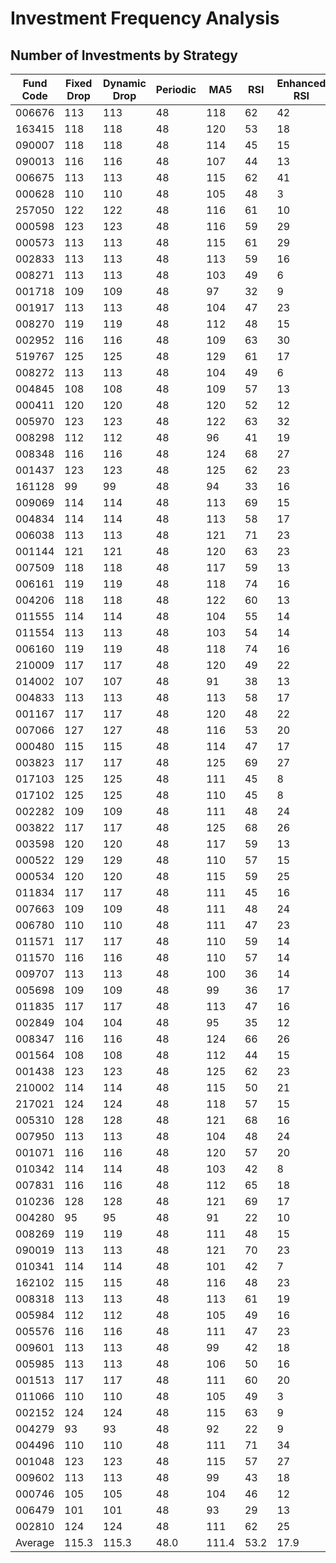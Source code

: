 # Investment Frequency Analysis

## Number of Investments by Strategy

| Fund Code | Fixed Drop | Dynamic Drop | Periodic | MA5 | RSI | Enhanced RSI |
|---|---|---|---|---|---|---|
| 006676 | 113 | 113 | 48 | 118 | 62 | 42 |
| 163415 | 118 | 118 | 48 | 120 | 53 | 18 |
| 090007 | 118 | 118 | 48 | 114 | 45 | 15 |
| 090013 | 116 | 116 | 48 | 107 | 44 | 13 |
| 006675 | 113 | 113 | 48 | 115 | 62 | 41 |
| 000628 | 110 | 110 | 48 | 105 | 48 | 3 |
| 257050 | 122 | 122 | 48 | 116 | 61 | 10 |
| 000598 | 123 | 123 | 48 | 116 | 59 | 29 |
| 000573 | 113 | 113 | 48 | 115 | 61 | 29 |
| 002833 | 113 | 113 | 48 | 113 | 59 | 16 |
| 008271 | 113 | 113 | 48 | 103 | 49 | 6 |
| 001718 | 109 | 109 | 48 | 97 | 32 | 9 |
| 001917 | 113 | 113 | 48 | 104 | 47 | 23 |
| 008270 | 119 | 119 | 48 | 112 | 48 | 15 |
| 002952 | 116 | 116 | 48 | 109 | 63 | 30 |
| 519767 | 125 | 125 | 48 | 129 | 61 | 17 |
| 008272 | 113 | 113 | 48 | 104 | 49 | 6 |
| 004845 | 108 | 108 | 48 | 109 | 57 | 13 |
| 000411 | 120 | 120 | 48 | 120 | 52 | 12 |
| 005970 | 123 | 123 | 48 | 122 | 63 | 32 |
| 008298 | 112 | 112 | 48 | 96 | 41 | 19 |
| 008348 | 116 | 116 | 48 | 124 | 68 | 27 |
| 001437 | 123 | 123 | 48 | 125 | 62 | 23 |
| 161128 | 99 | 99 | 48 | 94 | 33 | 16 |
| 009069 | 114 | 114 | 48 | 113 | 69 | 15 |
| 004834 | 114 | 114 | 48 | 113 | 58 | 17 |
| 006038 | 113 | 113 | 48 | 121 | 71 | 23 |
| 001144 | 121 | 121 | 48 | 120 | 63 | 23 |
| 007509 | 118 | 118 | 48 | 117 | 59 | 13 |
| 006161 | 119 | 119 | 48 | 118 | 74 | 16 |
| 004206 | 118 | 118 | 48 | 122 | 60 | 13 |
| 011555 | 114 | 114 | 48 | 104 | 55 | 14 |
| 011554 | 113 | 113 | 48 | 103 | 54 | 14 |
| 006160 | 119 | 119 | 48 | 118 | 74 | 16 |
| 210009 | 117 | 117 | 48 | 120 | 49 | 22 |
| 014002 | 107 | 107 | 48 | 91 | 38 | 13 |
| 004833 | 113 | 113 | 48 | 113 | 58 | 17 |
| 001167 | 117 | 117 | 48 | 120 | 48 | 22 |
| 007066 | 127 | 127 | 48 | 116 | 53 | 20 |
| 000480 | 115 | 115 | 48 | 114 | 47 | 17 |
| 003823 | 117 | 117 | 48 | 125 | 69 | 27 |
| 017103 | 125 | 125 | 48 | 111 | 45 | 8 |
| 017102 | 125 | 125 | 48 | 110 | 45 | 8 |
| 002282 | 109 | 109 | 48 | 111 | 48 | 24 |
| 003822 | 117 | 117 | 48 | 125 | 68 | 26 |
| 003598 | 120 | 120 | 48 | 117 | 59 | 13 |
| 000522 | 129 | 129 | 48 | 110 | 57 | 15 |
| 000534 | 120 | 120 | 48 | 115 | 59 | 25 |
| 011834 | 117 | 117 | 48 | 111 | 45 | 16 |
| 007663 | 109 | 109 | 48 | 111 | 48 | 24 |
| 006780 | 110 | 110 | 48 | 111 | 47 | 23 |
| 011571 | 117 | 117 | 48 | 110 | 59 | 14 |
| 011570 | 116 | 116 | 48 | 110 | 57 | 14 |
| 009707 | 113 | 113 | 48 | 100 | 36 | 14 |
| 005698 | 109 | 109 | 48 | 99 | 36 | 17 |
| 011835 | 117 | 117 | 48 | 113 | 47 | 16 |
| 002849 | 104 | 104 | 48 | 95 | 35 | 12 |
| 008347 | 116 | 116 | 48 | 124 | 66 | 26 |
| 001564 | 108 | 108 | 48 | 112 | 44 | 15 |
| 001438 | 123 | 123 | 48 | 125 | 62 | 23 |
| 210002 | 114 | 114 | 48 | 115 | 50 | 21 |
| 217021 | 124 | 124 | 48 | 118 | 57 | 15 |
| 005310 | 128 | 128 | 48 | 121 | 68 | 16 |
| 007950 | 113 | 113 | 48 | 104 | 48 | 24 |
| 001071 | 116 | 116 | 48 | 120 | 57 | 20 |
| 010342 | 114 | 114 | 48 | 103 | 42 | 8 |
| 007831 | 116 | 116 | 48 | 112 | 65 | 18 |
| 010236 | 128 | 128 | 48 | 121 | 69 | 17 |
| 004280 | 95 | 95 | 48 | 91 | 22 | 10 |
| 008269 | 119 | 119 | 48 | 111 | 48 | 15 |
| 090019 | 113 | 113 | 48 | 121 | 70 | 23 |
| 010341 | 114 | 114 | 48 | 101 | 42 | 7 |
| 162102 | 115 | 115 | 48 | 116 | 48 | 23 |
| 008318 | 113 | 113 | 48 | 113 | 61 | 19 |
| 005984 | 112 | 112 | 48 | 105 | 49 | 16 |
| 005576 | 116 | 116 | 48 | 111 | 47 | 23 |
| 009601 | 113 | 113 | 48 | 99 | 42 | 18 |
| 005985 | 113 | 113 | 48 | 106 | 50 | 16 |
| 001513 | 117 | 117 | 48 | 111 | 60 | 20 |
| 011066 | 110 | 110 | 48 | 105 | 49 | 3 |
| 002152 | 124 | 124 | 48 | 115 | 63 | 9 |
| 004279 | 93 | 93 | 48 | 92 | 22 | 9 |
| 004496 | 110 | 110 | 48 | 111 | 71 | 34 |
| 001048 | 123 | 123 | 48 | 115 | 57 | 27 |
| 009602 | 113 | 113 | 48 | 99 | 43 | 18 |
| 000746 | 105 | 105 | 48 | 104 | 46 | 12 |
| 006479 | 101 | 101 | 48 | 93 | 29 | 13 |
| 002810 | 124 | 124 | 48 | 111 | 62 | 25 |
| Average | 115.3 | 115.3 | 48.0 | 111.4 | 53.2 | 17.9 |